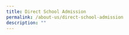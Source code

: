 ```yaml
---
title: Direct School Admission
permalink: /about-us/direct-school-admission
description: ""
---
```

